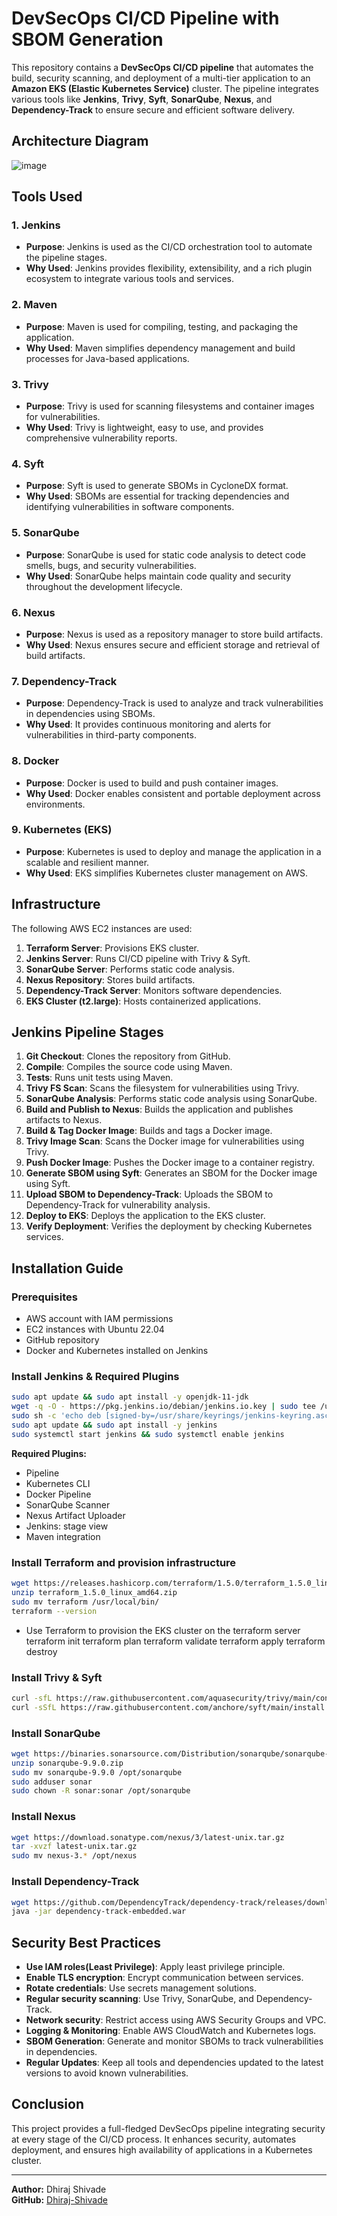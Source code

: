 # DevSecOps CI/CD Pipeline with SBOM Generation

This repository contains a **DevSecOps CI/CD pipeline** that automates the build, security scanning, and deployment of a multi-tier application to an **Amazon EKS (Elastic Kubernetes Service)** cluster. The pipeline integrates various tools like **Jenkins**, **Trivy**, **Syft**, **SonarQube**, **Nexus**, and **Dependency-Track** to ensure secure and efficient software delivery.

## Architecture Diagram
![image](https://github.com/user-attachments/assets/3b87569d-c40f-48e7-a0b6-0cf4f7cb0b9d)


## Tools Used

### 1. **Jenkins**
   - **Purpose**: Jenkins is used as the CI/CD orchestration tool to automate the pipeline stages.
   - **Why Used**: Jenkins provides flexibility, extensibility, and a rich plugin ecosystem to integrate various tools and services.

### 2. **Maven**
   - **Purpose**: Maven is used for compiling, testing, and packaging the application.
   - **Why Used**: Maven simplifies dependency management and build processes for Java-based applications.

### 3. **Trivy**
   - **Purpose**: Trivy is used for scanning filesystems and container images for vulnerabilities.
   - **Why Used**: Trivy is lightweight, easy to use, and provides comprehensive vulnerability reports.

### 4. **Syft**
   - **Purpose**: Syft is used to generate SBOMs in CycloneDX format.
   - **Why Used**: SBOMs are essential for tracking dependencies and identifying vulnerabilities in software components.

### 5. **SonarQube**
   - **Purpose**: SonarQube is used for static code analysis to detect code smells, bugs, and security vulnerabilities.
   - **Why Used**: SonarQube helps maintain code quality and security throughout the development lifecycle.

### 6. **Nexus**
   - **Purpose**: Nexus is used as a repository manager to store build artifacts.
   - **Why Used**: Nexus ensures secure and efficient storage and retrieval of build artifacts.

### 7. **Dependency-Track**
   - **Purpose**: Dependency-Track is used to analyze and track vulnerabilities in dependencies using SBOMs.
   - **Why Used**: It provides continuous monitoring and alerts for vulnerabilities in third-party components.

### 8. **Docker**
   - **Purpose**: Docker is used to build and push container images.
   - **Why Used**: Docker enables consistent and portable deployment across environments.

### 9. **Kubernetes (EKS)**
   - **Purpose**: Kubernetes is used to deploy and manage the application in a scalable and resilient manner.
   - **Why Used**: EKS simplifies Kubernetes cluster management on AWS.

## Infrastructure
The following AWS EC2 instances are used:
1. **Terraform Server**: Provisions EKS cluster.
2. **Jenkins Server**: Runs CI/CD pipeline with Trivy & Syft.
3. **SonarQube Server**: Performs static code analysis.
4. **Nexus Repository**: Stores build artifacts.
5. **Dependency-Track Server**: Monitors software dependencies.
6. **EKS Cluster (t2.large)**: Hosts containerized applications.

## Jenkins Pipeline Stages

1. **Git Checkout**: Clones the repository from GitHub.
2. **Compile**: Compiles the source code using Maven.
3. **Tests**: Runs unit tests using Maven.
4. **Trivy FS Scan**: Scans the filesystem for vulnerabilities using Trivy.
5. **SonarQube Analysis**: Performs static code analysis using SonarQube.
6. **Build and Publish to Nexus**: Builds the application and publishes artifacts to Nexus.
7. **Build & Tag Docker Image**: Builds and tags a Docker image.
8. **Trivy Image Scan**: Scans the Docker image for vulnerabilities using Trivy.
9. **Push Docker Image**: Pushes the Docker image to a container registry.
10. **Generate SBOM using Syft**: Generates an SBOM for the Docker image using Syft.
11. **Upload SBOM to Dependency-Track**: Uploads the SBOM to Dependency-Track for vulnerability analysis.
12. **Deploy to EKS**: Deploys the application to the EKS cluster.
13. **Verify Deployment**: Verifies the deployment by checking Kubernetes services.

## Installation Guide

### Prerequisites
- AWS account with IAM permissions
- EC2 instances with Ubuntu 22.04
- GitHub repository
- Docker and Kubernetes installed on Jenkins

### Install Jenkins & Required Plugins
```bash
sudo apt update && sudo apt install -y openjdk-11-jdk
wget -q -O - https://pkg.jenkins.io/debian/jenkins.io.key | sudo tee /usr/share/keyrings/jenkins-keyring.asc
sudo sh -c 'echo deb [signed-by=/usr/share/keyrings/jenkins-keyring.asc] https://pkg.jenkins.io/debian binary/ > /etc/apt/sources.list.d/jenkins.list'
sudo apt update && sudo apt install -y jenkins
sudo systemctl start jenkins && sudo systemctl enable jenkins
```
**Required Plugins:**
- Pipeline
- Kubernetes CLI
- Docker Pipeline
- SonarQube Scanner
- Nexus Artifact Uploader
- Jenkins: stage view
- Maven integration

### Install Terraform and provision infrastructure
```bash
wget https://releases.hashicorp.com/terraform/1.5.0/terraform_1.5.0_linux_amd64.zip
unzip terraform_1.5.0_linux_amd64.zip
sudo mv terraform /usr/local/bin/
terraform --version
```
- Use Terraform to provision the EKS cluster on the terraform server
   terraform init
   terraform plan
   terraform validate
   terraform apply
   terraform destroy
  
### Install Trivy & Syft
```bash
curl -sfL https://raw.githubusercontent.com/aquasecurity/trivy/main/contrib/install.sh | sudo sh -s -- -b /usr/local/bin
curl -sSfL https://raw.githubusercontent.com/anchore/syft/main/install.sh | sudo sh -s -- -b /usr/local/bin
```

### Install SonarQube
```bash
wget https://binaries.sonarsource.com/Distribution/sonarqube/sonarqube-9.9.0.zip
unzip sonarqube-9.9.0.zip
sudo mv sonarqube-9.9.0 /opt/sonarqube
sudo adduser sonar
sudo chown -R sonar:sonar /opt/sonarqube
```

### Install Nexus
```bash
wget https://download.sonatype.com/nexus/3/latest-unix.tar.gz
tar -xvzf latest-unix.tar.gz
sudo mv nexus-3.* /opt/nexus
```

### Install Dependency-Track
```bash
wget https://github.com/DependencyTrack/dependency-track/releases/download/latest/dependency-track-embedded.war
java -jar dependency-track-embedded.war
```

## Security Best Practices
- **Use IAM roles(Least Privilege)**: Apply least privilege principle.
- **Enable TLS encryption**: Encrypt communication between services.
- **Rotate credentials**: Use secrets management solutions.
- **Regular security scanning**: Use Trivy, SonarQube, and Dependency-Track.
- **Network security**: Restrict access using AWS Security Groups and VPC.
- **Logging & Monitoring**: Enable AWS CloudWatch and Kubernetes logs.
- **SBOM Generation**: Generate and monitor SBOMs to track vulnerabilities in dependencies.
- **Regular Updates**: Keep all tools and dependencies updated to the latest versions to avoid known vulnerabilities.

## Conclusion
This project provides a full-fledged DevSecOps pipeline integrating security at every stage of the CI/CD process. It enhances security, automates deployment, and ensures high availability of applications in a Kubernetes cluster.

---

**Author:** Dhiraj Shivade  
**GitHub:** [Dhiraj-Shivade](https://github.com/Dhiraj-Shivade/Multi-Tier-DevSecOps-CI-CD)
